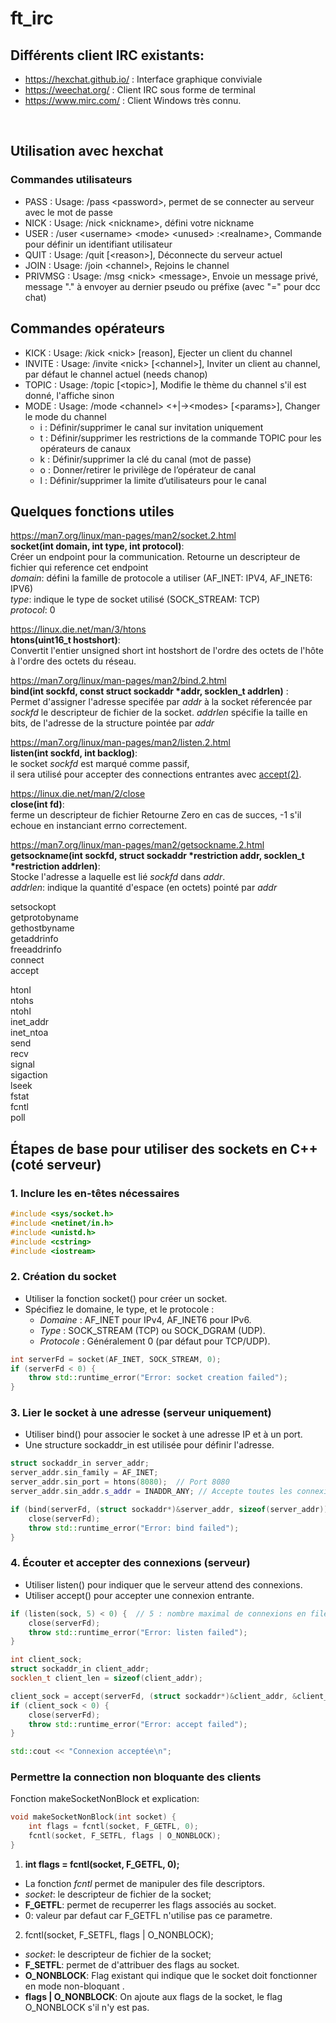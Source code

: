 # ft_irc

## Différents client IRC existants:
  * https://hexchat.github.io/ : Interface graphique conviviale </br>
  * https://weechat.org/       : Client IRC sous forme de terminal </br>
  * https://www.mirc.com/      : Client Windows très connu. </br>
 </br>

## Utilisation avec hexchat

### Commandes utilisateurs

* PASS : Usage: /pass \<password>, permet de se connecter au serveur avec le mot de passe
* NICK : Usage: /nick \<nickname>, défini votre nickname
* USER : /user \<username> \<mode> \<unused> :\<realname>, Commande pour définir un identifiant utilisateur
* QUIT : Usage: /quit [\<reason>], Déconnecte du serveur actuel
* JOIN : Usage: /join \<channel>, Rejoins le channel
* PRIVMSG  : Usage: /msg \<nick> \<message>, Envoie un message privé, message "."  à envoyer au dernier pseudo ou préfixe (avec "=" pour dcc chat)

## Commandes opérateurs

*  KICK   : Usage: /kick \<nick> [reason], Ejecter un client du channel
*  INVITE : Usage: /invite \<nick> [\<channel>], Inviter un client au channel, par défaut le channel actuel (needs chanop)
*  TOPIC  : Usage: /topic [\<topic>], Modifie le thème du channel s'il est donné, l'affiche sinon 
*  MODE   : Usage: /mode \<channel> \<+|->\<modes> [\<params>], Changer le mode du channel
   * i : Définir/supprimer le canal sur invitation uniquement
   * t : Définir/supprimer les restrictions de la commande TOPIC pour les opérateurs de canaux
   * k : Définir/supprimer la clé du canal (mot de passe)
   * o : Donner/retirer le privilège de l’opérateur de canal
   * l : Définir/supprimer la limite d’utilisateurs pour le canal

## Quelques fonctions utiles

https://man7.org/linux/man-pages/man2/socket.2.html </br>
**socket(int domain, int type, int protocol)**: </br>
	</t>Créer un endpoint pour la communication.
	Retourne un descripteur de fichier qui reference cet endpoint
	 </br>*domain*: défini la famille de protocole a utiliser (AF_INET: IPV4, AF_INET6: IPV6) </br>*type*: indique le type de socket utilisé (SOCK_STREAM: TCP) </br>*protocol*: 0

https://linux.die.net/man/3/htons</br>
**htons(uint16_t hostshort)**:</br>
	Convertit l'entier unsigned short int hostshort de l'ordre des octets de l'hôte à l'ordre des octets du réseau.

https://man7.org/linux/man-pages/man2/bind.2.html</br>
**bind(int sockfd, const struct sockaddr \*addr, socklen_t addrlen)** :</br>
	Permet d'assigner l'adresse specifée par *addr* à la socket réferencée par *sockfd* le descripteur de fichier de la socket. *addrlen* spécifie la taille en bits, de l'adresse de la structure pointée par *addr*

https://man7.org/linux/man-pages/man2/listen.2.html </br>
**listen(int sockfd, int backlog)**: </br>
le socket *sockfd* est marqué comme passif, </br>
il sera utilisé pour accepter des connections entrantes avec <a href="https://man7.org/linux/man-pages/man2/accept.2.html">accept(2)</a>.


https://linux.die.net/man/2/close </br>
**close(int fd)**: </br>
  ferme un descripteur de fichier 
	Retourne Zero en cas de succes, -1 s'il echoue en instanciant errno correctement.

https://man7.org/linux/man-pages/man2/getsockname.2.html </br>
**getsockname(int sockfd, struct sockaddr *restriction addr, socklen_t *restriction addrlen)**:</br>
	Stocke l'adresse a laquelle est lié *sockfd* dans *addr*.
	</br>*addrlen*: indique la quantité d'espace (en octets) pointé par *addr*


setsockopt</br>
getprotobyname</br>
gethostbyname</br>
getaddrinfo</br>
freeaddrinfo</br>
connect</br>
accept</br>

htonl</br>
ntohs</br>
ntohl</br>
inet_addr</br>
inet_ntoa</br>
send</br>
recv</br>
signal</br>
sigaction</br>
lseek</br>
fstat</br>
fcntl</br>
poll</br>

## Étapes de base pour utiliser des sockets en C++ (coté serveur)

### 1. Inclure les en-têtes nécessaires
``` c++
#include <sys/socket.h>
#include <netinet/in.h>
#include <unistd.h>
#include <cstring>
#include <iostream>
```
### 2. Création du socket

* Utiliser la fonction socket() pour créer un socket.
* Spécifiez le domaine, le type, et le protocole :
	* *Domaine* : AF_INET pour IPv4, AF_INET6 pour IPv6.
	* *Type* : SOCK_STREAM (TCP) ou SOCK_DGRAM (UDP).
	* *Protocole* : Généralement 0 (par défaut pour TCP/UDP).

``` cpp
int serverFd = socket(AF_INET, SOCK_STREAM, 0);
if (serverFd < 0) {
	throw std::runtime_error("Error: socket creation failed");
}
```
### 3. Lier le socket à une adresse (serveur uniquement)

* Utiliser bind() pour associer le socket à une adresse IP et à un port.
* Une structure sockaddr_in est utilisée pour définir l'adresse.

``` cpp
struct sockaddr_in server_addr;
server_addr.sin_family = AF_INET;
server_addr.sin_port = htons(8080);  // Port 8080
server_addr.sin_addr.s_addr = INADDR_ANY; // Accepte toutes les connexions entrantes

if (bind(serverFd, (struct sockaddr*)&server_addr, sizeof(server_addr)) < 0) {
	close(serverFd);
	throw std::runtime_error("Error: bind failed");
}
```

### 4. Écouter et accepter des connexions (serveur)

* Utiliser listen() pour indiquer que le serveur attend des connexions.
* Utiliser accept() pour accepter une connexion entrante.

``` cpp
if (listen(sock, 5) < 0) {  // 5 : nombre maximal de connexions en file d'attente
	close(serverFd);
	throw std::runtime_error("Error: listen failed");
}

int client_sock;
struct sockaddr_in client_addr;
socklen_t client_len = sizeof(client_addr);

client_sock = accept(serverFd, (struct sockaddr*)&client_addr, &client_len);
if (client_sock < 0) {
	close(serverFd);
	throw std::runtime_error("Error: accept failed");
}

std::cout << "Connexion acceptée\n";
```

### Permettre la connection non bloquante des clients

Fonction makeSocketNonBlock et explication:
``` c++
void makeSocketNonBlock(int socket) {
    int flags = fcntl(socket, F_GETFL, 0);
    fcntl(socket, F_SETFL, flags | O_NONBLOCK);
}
```
1. **int flags = fcntl(socket, F_GETFL, 0);** </br>
* La fonction *fcntl* permet de manipuler des file descriptors. </br>
* *socket*: le descripteur de fichier de la socket; </br>
* **F_GETFL**: permet de recuperrer les flags associés au socket. </br>
* 0: valeur par defaut car F_GETFL n'utilise pas ce parametre. </br>
2. fcntl(socket, F_SETFL, flags | O_NONBLOCK); </br>
 * *socket*: le descripteur de fichier de la socket; </br>
 * **F_SETFL**: permet de d'attribuer des flags au socket. </br>
 * **O_NONBLOCK**: Flag existant qui indique que le socket doit fonctionner en mode non-bloquant . </br>
 * **flags | O_NONBLOCK**: On ajoute aux flags de la socket, le flag O_NONBLOCK s'il n'y est pas. </br>


